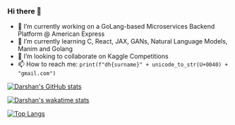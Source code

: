 ### Hi there 👋

<!--
**D-hash-code/D-hash-code** is a ✨ _special_ ✨ repository because its `README.md` (this file) appears on your GitHub profile.

Here are some ideas to get you started:

- 🔭 I’m currently working on ...
- 🌱 I’m currently learning ...
- 👯 I’m looking to collaborate on ...
- 🤔 I’m looking for help with ...
- 💬 Ask me about ...
- 📫 How to reach me: ...
- 😄 Pronouns: ...
- ⚡ Fun fact: ...
-->
- 🔭 I’m currently working on a GoLang-based Microservices Backend Platform @ American Express
- 🌱 I’m currently learning C, React, JAX, GANs, Natural Language Models, Manim and Golang
- 👯 I’m looking to collaborate on Kaggle Competitions
- 📫 How to reach me: `print(f"dh{surname}" + unicode_to_str(U+0040) + "gmail.com")`


[![Darshan's GitHub stats](https://github-readme-stats.vercel.app/api?username=D-hash-code&count_private=true&show_icons=true&theme=radical)](https://github.com/anuraghazra/github-readme-stats)


[![Darshan's wakatime stats](http://github-readme-stats.vercel.app/api/wakatime?username=dhashcode&layout=compact&theme=radical)](https://github.com/anuraghazra/github-readme-stats)


[![Top Langs](https://github-readme-stats.vercel.app/api/top-langs/?username=D-hash-code&count_private=true&theme=radical)](https://github.com/anuraghazra/github-readme-stats)

